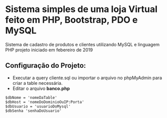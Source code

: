# Sistema simples de uma loja Virtual feito em PHP, Bootstrap, PDO e MySQL

Sistema de cadastro de produtos e clientes utilizando MySQL e linguagem PHP
projeto iniciado em febereiro de 2019 

## Configuração do Projeto:

- Executar a query cliente.sql ou importar o arquivo no phpMyAdmin para criar a table necessária.
- Editar o arquivo **banco.php** 

```
$dbNome = 'nomeDaTable' 
$dbHost = 'nomeDoDominioOuIP:Porta' 
$dbUsuario = 'usuarioDoMysql' 
$dbSenha 'senhaDoUsuario'

```
